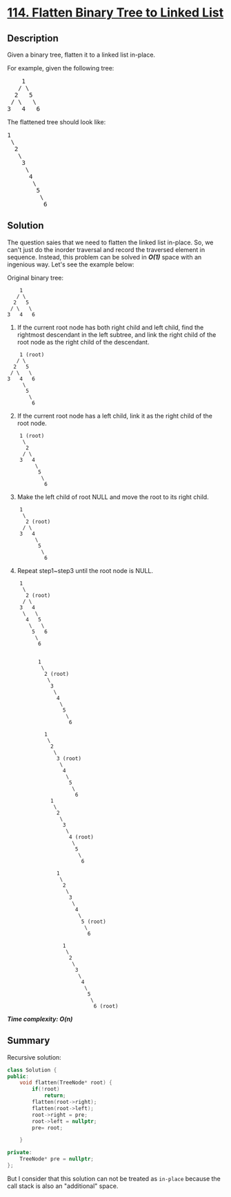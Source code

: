 # [114. Flatten Binary Tree to Linked List](https://leetcode.com/problems/flatten-binary-tree-to-linked-list/)

## Description

<div class="content__u3I1 question-content__JfgR"><div><p>Given a binary tree, flatten it to a linked list in-place.</p>

<p>For example, given the following tree:</p>

<pre>    1
   / \
  2   5
 / \   \
3   4   6
</pre>

<p>The flattened tree should look like:</p>

<pre>1
 \
  2
   \
    3
     \
      4
       \
        5
         \
          6
</pre>
</div></div>

## Solution
The question saies that we need to flatten the linked list in-place. So, we can't just do the inorder traversal and record the traversed element in sequence. Instead, this problem can be solved in  _**O(1)**_ space with an ingenious way. Let's see the example below:

Original binary tree:
```
    1
   / \
  2   5
 / \   \
3   4   6
```
1. If the current root node has both right child and left child, find the rightmost descendant in the left subtree, and link the right child of the root node as the right child of the descendant.
```
    1 (root)
   / \
  2   5
 / \   \
3   4   6
     \
      5
       \
        6
```
2. If the current root node has a left child, link it as the right child of the root node.
```
    1 (root)
     \
      2   
     / \   
    3   4   
         \
          5
           \
            6
```
3. Make the left child of root NULL and move the root to its right child.
```
    1
     \
      2 (root)  
     / \   
    3   4   
         \
          5
           \
            6
```
4. Repeat step1~step3 until the root node is NULL.
```
    1
     \
      2 (root)  
     / \   
    3   4   
     \   \
      4   5
       \   \
        5   6
         \
          6


          1
           \
            2 (root)  
             \   
              3   
               \
                4
                 \
                  5
                   \
                    6

            1
             \
              2   
               \   
                3 (root)  
                 \
                  4
                   \
                    5
                     \
                      6   
              1
               \
                2   
                 \   
                  3  
                   \
                    4 (root)
                     \
                      5
                       \
                        6    

                1
                 \
                  2   
                   \   
                    3  
                     \
                      4  
                       \
                        5 (root)
                         \
                          6    

                  1
                   \
                    2   
                     \   
                      3  
                       \
                        4  
                         \
                          5
                           \
                            6 (root)    
```

_**Time complexity: O(n)**_

## Summary
Recursive solution:
```c++
class Solution {
public:
    void flatten(TreeNode* root) {
        if(!root)
            return;
        flatten(root->right);
        flatten(root->left);
        root->right = pre;
        root->left = nullptr;
        pre= root;

    }

private:
    TreeNode* pre = nullptr;
};
```
But I consider that this solution can not be treated as `in-place` because the call stack is also an "additional" space.
